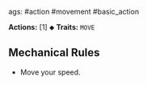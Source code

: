 ags: #action #movement #basic_action 

**Actions:** [1] ⬥
**Traits:** `MOVE` 

## Mechanical Rules

- Move your speed.